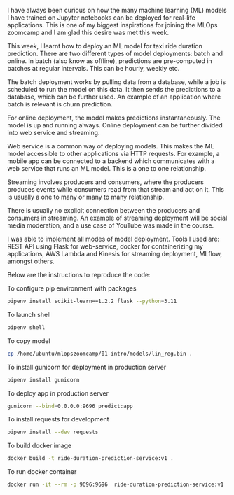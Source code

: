 I have always been curious on how the many machine learning (ML) models I have trained on Jupyter notebooks can be deployed for real-life applications. This is one of my biggest inspirations for joining the MLOps zoomcamp and I am glad this desire was met this week.

This week, I learnt how to deploy an ML model for taxi ride duration prediction. There are two different types of model deployments: batch and online. In batch (also know as offline), predictions are pre-computed in batches at regular intervals. This can be hourly, weekly etc.

The batch deployment works by pulling data from a database, while a job is scheduled to run the model on this data. It then sends the predictions to a database, which can be further used. An example of an application where batch is relevant is churn prediction.

For online deployment, the model makes predictions instantaneously. The model is up and running always. Online deployment can be further divided into web service and streaming.

Web service is a common way of deploying models. This makes the ML model accessible to other applications via HTTP requests. For example, a mobile app can be connected to a backend which communicates with a web service that runs an ML model. This is a one to one relationship.

Streaming involves producers and consumers, where the producers produces events while consumers read from that stream and act on it. This is usually a one to many or many to many relationship.

There is usually no explicit connection between the producers and consumers in streaming. An example of streaming deployment will be social media moderation, and a use case of YouTube was made in the course.

I was able to implement all modes of model deployment. Tools I used are: REST API using Flask for web-service, docker for containerizing my applications, AWS Lambda and Kinesis for streaming deployment, MLflow, amongst others.


Below are the instructions to reproduce the code:

To configure pip environment with packages
```bash
pipenv install scikit-learn==1.2.2 flask --python=3.11
```

To launch shell
```bash
pipenv shell
```

To copy model
```bash
cp /home/ubuntu/mlopszoomcamp/01-intro/models/lin_reg.bin .
```

To install gunicorn for deployment in production server
```bash
pipenv install gunicorn
```

To deploy app in production server
```bash
gunicorn --bind=0.0.0.0:9696 predict:app
```

To install requests for development
```bash
pipenv install --dev requests
```

To build docker image
```bash
docker build -t ride-duration-prediction-service:v1 .
```

To run docker container
```bash
docker run -it --rm -p 9696:9696  ride-duration-prediction-service:v1
```

